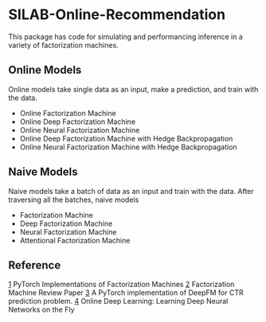 # SILAB-Online-Recommendation

This package has code for simulating and performancing inference in a variety of factorization machines.

## Online Models
Online models take single data as an input, make a prediction, and train with the data.
* Online Factorization Machine
* Online Deep Factorization Machine
* Online Neural Factorization Machine
* Online Deep Factorization Machine with Hedge Backpropagation
* Online Neural Factorization Machine with Hedge Backpropagation


## Naive Models
Naive models take a batch of data as an input and train with the data. After traversing all the batches, naive models 
* Factorization Machine
* Deep Factorization Machine
* Neural Factorization Machine
* Attentional Factorization Machine


## Reference
[1](https://github.com/nzc/dnn_ctr) PyTorch Implementations of Factorization Machines
[2](https://github.com/rixwew/pytorch-fm) Factorization Machine Review Paper
[3](https://github.com/chenxijun1029/DeepFM_with_PyTorch) A PyTorch implementation of DeepFM for CTR prediction problem.
[4](https://github.com/phquang/OnlineDeepLearning/tree/master/src) Online Deep Learning: Learning Deep Neural Networks on the Fly